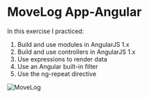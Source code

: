 # MoveLog App-Angular
In this exercise I practiced:
1. Build and use modules in AngularJS 1.x
2. Build and use controllers in AngularJS 1.x
3. Use expressions to render data
4. Use an Angular built-in filter
5. Use the ng-repeat directive
 <img src="https://res.cloudinary.com/mokaweb/image/upload/v1591132715/Codecademy%20Angular/MoveLog.png" alt="MoveLog">
